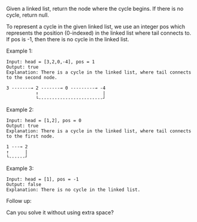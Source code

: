 Given a linked list, return the node where the cycle begins. If there is no cycle, return null.

To represent a cycle in the given linked list, we use an integer pos which represents the position (0-indexed) in the linked list where tail connects to. If pos is -1, then there is no cycle in the linked list.

Example 1:

```
Input: head = [3,2,0,-4], pos = 1
Output: true
Explanation: There is a cycle in the linked list, where tail connects to the second node.

3 -------→ 2 -------→ 0 ---------→ -4
           ↑                        |
           └------------------------┘
```

Example 2:
```
Input: head = [1,2], pos = 0
Output: true
Explanation: There is a cycle in the linked list, where tail connects to the first node.

1 ---→ 2
↑      |
└------┘
```

Example 3:

```
Input: head = [1], pos = -1
Output: false
Explanation: There is no cycle in the linked list.
```

Follow up:

Can you solve it without using extra space?